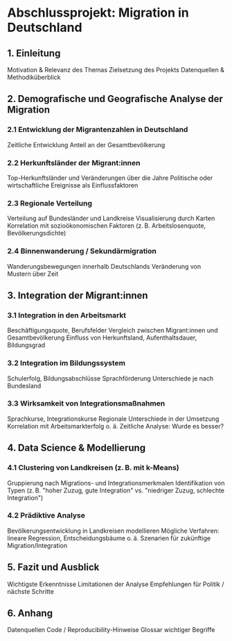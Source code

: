 # Abschlussprojekt: Migration in Deutschland
## 1. Einleitung
Motivation & Relevanz des Themas
Zielsetzung des Projekts
Datenquellen & Methodiküberblick

## 2. Demografische und Geografische Analyse der Migration
### 2.1 Entwicklung der Migrantenzahlen in Deutschland
Zeitliche Entwicklung
Anteil an der Gesamtbevölkerung

### 2.2 Herkunftsländer der Migrant:innen
Top-Herkunftsländer und Veränderungen über die Jahre
Politische oder wirtschaftliche Ereignisse als Einflussfaktoren

### 2.3 Regionale Verteilung
Verteilung auf Bundesländer und Landkreise
Visualisierung durch Karten
Korrelation mit sozioökonomischen Faktoren (z. B. Arbeitslosenquote, Bevölkerungsdichte)

### 2.4 Binnenwanderung / Sekundärmigration
Wanderungsbewegungen innerhalb Deutschlands
Veränderung von Mustern über Zeit

## 3. Integration der Migrant:innen
### 3.1 Integration in den Arbeitsmarkt
Beschäftigungsquote, Berufsfelder
Vergleich zwischen Migrant:innen und Gesamtbevölkerung
Einfluss von Herkunftsland, Aufenthaltsdauer, Bildungsgrad

### 3.2 Integration im Bildungssystem
Schulerfolg, Bildungsabschlüsse
Sprachförderung
Unterschiede je nach Bundesland

### 3.3 Wirksamkeit von Integrationsmaßnahmen
Sprachkurse, Integrationskurse
Regionale Unterschiede in der Umsetzung
Korrelation mit Arbeitsmarkterfolg o. ä.
Zeitliche Analyse: Wurde es besser?


## 4. Data Science & Modellierung
### 4.1 Clustering von Landkreisen (z. B. mit k-Means)
Gruppierung nach Migrations- und Integrationsmerkmalen
Identifikation von Typen (z. B. "hoher Zuzug, gute Integration" vs. "niedriger Zuzug, schlechte Integration")

### 4.2 Prädiktive Analyse
Bevölkerungsentwicklung in Landkreisen modellieren
Mögliche Verfahren: lineare Regression, Entscheidungsbäume o. ä.
Szenarien für zukünftige Migration/Integration

## 5. Fazit und Ausblick
Wichtigste Erkenntnisse
Limitationen der Analyse
Empfehlungen für Politik / nächste Schritte

## 6. Anhang
Datenquellen
Code / Reproducibility-Hinweise
Glossar wichtiger Begriffe

